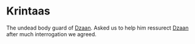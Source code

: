# Krintaas

The undead body guard of [Dzaan](People/Dzaan.md). Asked us to help him ressurect [Dzaan](People/Dzaan.md) after much interrogation we agreed.